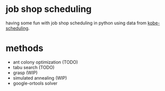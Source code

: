 # job shop scheduling
having some fun with job shop scheduling in python using data from [kobe-scheduling](https://github.com/ptal/kobe-scheduling).

# methods
- ant colony optimization (TODO)
- tabu search (TODO)
- grasp (WIP)
- simulated annealing (WIP)
- google-ortools solver